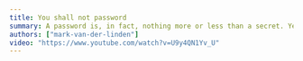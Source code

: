 ```yaml
---
title: You shall not password
summary: A password is, in fact, nothing more or less than a secret. Yet, still millions of users prefer to protect their accounts by sharing those secrets with the internet. If you start sharing your secret, can it still be considered a secret? Mark will take you through a multitude of security measures that don’t rely on the use of passwords. Let’s amp up security and hold on to simplicity. Welcome to the age of passwordless authentication.
authors: ["mark-van-der-linden"]
video: "https://www.youtube.com/watch?v=U9y4QN1Yv_U"
---
```


